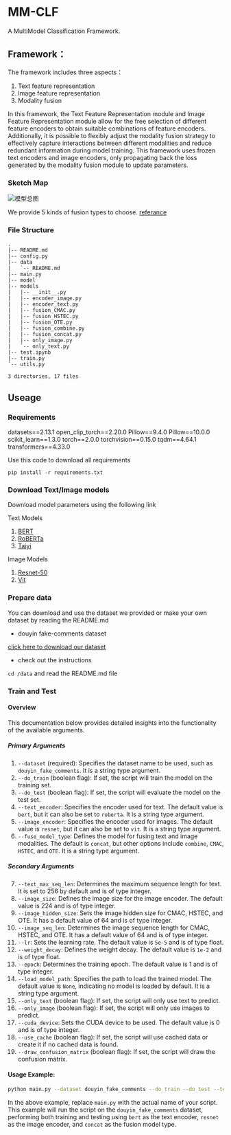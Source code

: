 # MM-CLF
A MultiModel Classification Framework.

## Framework：
The framework includes three aspects：  
1. Text feature representation  
2. Image feature representation  
3. Modality fusion  

In this framework, the Text Feature Representation module and Image Feature Representation module allow for the free selection of different feature encoders to obtain suitable combinations of feature encoders. Additionally, it is possible to flexibly adjust the modality fusion strategy to effectively capture interactions between different modalities and reduce redundant information during model training. This framework uses frozen text encoders and image encoders, only propagating back the loss generated by the modality fusion module to update parameters. 
### Sketch Map 
![模型总图](https://github.com/WHU-SA-Lab/MM-CLF/assets/68259380/60c99fd3-88f7-48d0-93f7-1e8deac6cecf)

We provide 5 kinds of fusion types to choose.  [referance](https://github.com/YeexiaoZheng/Multimodal-Sentiment-Analysis)

### File Structure
```
.
|-- README.md
|-- config.py
|-- data
|   `-- README.md
|-- main.py
|-- model
|-- models
|   |-- __init__.py
|   |-- encoder_image.py
|   |-- encoder_text.py
|   |-- fusion_CMAC.py
|   |-- fusion_HSTEC.py
|   |-- fusion_OTE.py
|   |-- fusion_combine.py
|   |-- fusion_concat.py
|   |-- only_image.py
|   `-- only_text.py
|-- test.ipynb
|-- train.py
`-- utils.py

3 directories, 17 files
```

## Useage

### Requirements
datasets==2.13.1
open_clip_torch==2.20.0
Pillow==9.4.0
Pillow==10.0.0
scikit_learn==1.3.0
torch==2.0.0
torchvision==0.15.0
tqdm==4.64.1
transformers==4.33.0  

Use this code to download all requirements
```
pip install -r requirements.txt
```


### Download Text/Image models
Download model parameters using the following link

Text Models
1. [BERT](https://huggingface.co/hfl/chinese-bert-wwm-ext)
2. [RoBERTa](https://huggingface.co/hfl/chinese-roberta-wwm-ext)
3. [Taiyi](https://huggingface.co/IDEA-CCNL/Taiyi-CLIP-RoBERTa-102M-ViT-L-Chinese)

Image Models
1. [Resnet-50](https://huggingface.co/microsoft/resnet-50)
2. [Vit](https://huggingface.co/google/vit-base-patch16-224)

### Prepare data
You can download and use the dataset we provided or make your own dataset by reading the README.md

- douyin fake-comments dataset

[click here to download our dataset]()

- check out the instructions

```cd /data``` and read the README.md file

### Train and Test

#### Overview

This documentation below provides detailed insights into the functionality of the available arguments.

##### Primary Arguments
1. `--dataset` (required): Specifies the dataset name to be used, such as `douyin_fake_comments`. It is a string type argument.
2. `--do_train` (boolean flag): If set, the script will train the model on the training set.
3. `--do_test` (boolean flag): If set, the script will evaluate the model on the test set.
4. `--text_encoder`: Specifies the encoder used for text. The default value is `bert`, but it can also be set to `roberta`. It is a string type argument.
5. `--image_encoder`: Specifies the encoder used for images. The default value is `resnet`, but it can also be set to `vit`. It is a string type argument.
6. `--fuse_model_type`: Defines the model for fusing text and image modalities. The default is `concat`, but other options include `combine`, `CMAC`, `HSTEC`, and `OTE`. It is a string type argument.

##### Secondary Arguments
7. `--text_max_seq_len`: Determines the maximum sequence length for text. It is set to 256 by default and is of type integer.
8. `--image_size`: Defines the image size for the image encoder. The default value is 224 and is of type integer.
9. `--image_hidden_size`: Sets the image hidden size for CMAC, HSTEC, and OTE. It has a default value of 64 and is of type integer.
10. `--image_seq_len`: Determines the image sequence length for CMAC, HSTEC, and OTE. It has a default value of 64 and is of type integer.
11. `--lr`: Sets the learning rate. The default value is `5e-5` and is of type float.
12. `--weight_decay`: Defines the weight decay. The default value is `1e-2` and is of type float.
13. `--epoch`: Determines the training epoch. The default value is 1 and is of type integer.
14. `--load_model_path`: Specifies the path to load the trained model. The default value is `None`, indicating no model is loaded by default. It is a string type argument.
15. `--only_text` (boolean flag): If set, the script will only use text to predict.
16. `--only_image` (boolean flag): If set, the script will only use images to predict.
17. `--cuda_device`: Sets the CUDA device to be used. The default value is 0 and is of type integer.
18. `--use_cache` (boolean flag): If set, the script will use cached data or create it if no cached data is found.
19. `--draw_confusion_matrix` (boolean flag): If set, the script will draw the confusion matrix.

#### Usage Example:
```sh
python main.py --dataset douyin_fake_comments --do_train --do_test --text_encoder bert --image_encoder resnet --fuse_model_type concat
```

In the above example, replace `main.py` with the actual name of your script. This example will run the script on the `douyin_fake_comments` dataset, performing both training and testing using `bert` as the text encoder, `resnet` as the image encoder, and `concat` as the fusion model type.
